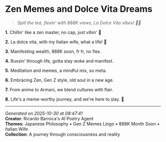 # Zen Memes and Dolce Vita Dreams

> *Spill the tea, flexin' with 888K views, La Dolce Vita vibes! 💸💫*

**1.** Chillin' like a zen master, no cap, just vibin' 🍵


**2.** La dolce vita, with my Italian wife, what a life! 💝


**3.** Manifesting wealth, 888K soon, fr fr, no flex.


**4.** Bussin' through life, gotta stay woke and manifest.


**5.** Meditation and memes, a mindful mix, so meta.


**6.** Embracing Zen, Gen Z style, old soul in a new age.


**7.** From anime to Armani, we blend cultures with flair.


**8.** Life's a meme-worthy journey, and we're here to slay. 💫



---

*Generated on 2025-10-30 at 08:47:41*  
**Creator**: Ricardo Barroca's AI Poetry Agent  
**Themes**: Japanese Philosophy • Gen Z Memes Lingo • 888K Month Soon • Italian Wife  
**Collection**: A journey through consciousness and reality